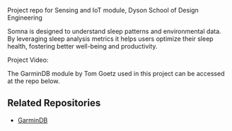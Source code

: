 Project repo for Sensing and IoT module, Dyson School of Design Engineering

Somna is designed to understand sleep patterns and environmental data. By leveraging sleep analysis metrics it helps users optimize their sleep health, fostering better well-being and productivity.

Project Video: 

The GarminDB module by Tom Goetz used in this project can be accessed at the repo below.

## Related Repositories
- [GarminDB]([https://github.com/username/repo-name](https://github.com/tcgoetz/GarminDB.git))
